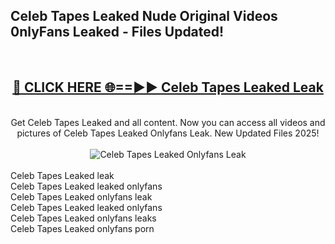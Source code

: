 <h2>Celeb Tapes Leaked Nude Original Videos 0nlyFans Leaked - Files Updated! </h2>
<br>
<div align="center">
<h2><a href="https://213.232.235.80/live/video.php?q=celeb-tapes-leaked" rel="nofollow">🔴 CLICK HERE 🌐==►► Celeb Tapes Leaked Leak</a></h2>
<br>
Get Celeb Tapes Leaked and all content. Now you can access all videos and pictures of Celeb Tapes Leaked Onlyfans Leak. New Updated Files 2025!
<br>
<br>
<a href="https://213.232.235.80/live/video.php?q=celeb-tapes-leaked" rel="nofollow" data-target="animated-image.originalLink"><img src="https://i.imgur.com/1EjSzPs.png" alt="Celeb Tapes Leaked Onlyfans Leak" style="max-width: 100%; display: inline-block;" data-target="animated-image.originalImage"></a>
</div>
<br>
Celeb Tapes Leaked leak<br>
Celeb Tapes Leaked leaked onlyfans<br>
Celeb Tapes Leaked onlyfans leak<br>
Celeb Tapes Leaked leaked onlyfans<br>
Celeb Tapes Leaked onlyfans leaks<br>
Celeb Tapes Leaked onlyfans porn
